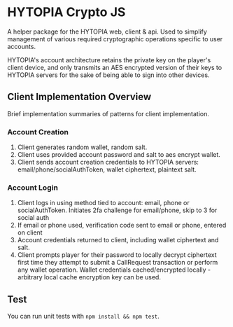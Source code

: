 # HYTOPIA Crypto JS
A helper package for the HYTOPIA web, client & api. Used to simplify management of various required cryptographic operations specific to user accounts.

HYTOPIA's account architecture retains the private key on the player's client device, and only transmits an AES encrypted version of their keys to HYTOPIA servers for the sake of being able to sign into other devices.

## Client Implementation Overview
Brief implementation summaries of patterns for client implementation.

### Account Creation
1. Client generates random wallet, random salt.
1. Client uses provided account password and salt to aes encrypt wallet.
1. Client sends account creation credentials to HYTOPIA servers: email/phone/socialAuthToken, wallet ciphertext, plaintext salt.

### Account Login
1. Client logs in using method tied to account: email, phone or socialAuthToken. Initiates 2fa challenge for email/phone, skip to 3 for social auth
1. If email or phone used, verification code sent to email or phone, entered on client
1. Account credentials returned to client, including wallet ciphertext and salt.
1. Client prompts player for their password to locally decrypt ciphertext first time they attempt to submit a CallRequest transaction or perform any wallet operation. Wallet credentials cached/encrypted locally - arbitrary local cache encryption key can be used.

## Test
You can run unit tests with `npm install && npm test`.
